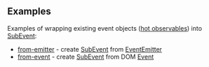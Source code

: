 Examples
--------

Examples of wrapping existing event objects ([hot observables]) into [SubEvent]: 

* [from-emitter] - create [SubEvent] from [EventEmitter]
* [from-event] - create [SubEvent] from DOM [Event]

[from-emitter]:./from-emitter.ts
[from-event]:./from-event.ts
[EventEmitter]:https://nodejs.org/api/events.html#events_class_eventemitter
[Event]:https://developer.mozilla.org/en-US/docs/Web/API/Event
[SubEvent]:https://vitaly-t.github.io/sub-events/classes/subevent.html
[hot observables]:https://medium.com/@benlesh/hot-vs-cold-observables-f8094ed53339

